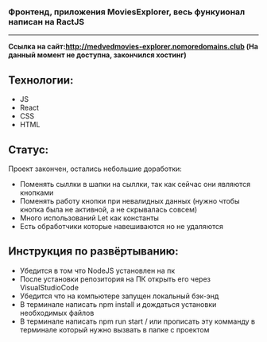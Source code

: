 ### Фронтенд, приложения MoviesExplorer, весь функуионал написан на RactJS 
* * * * *  
**Ссылка на сайт:http://medvedmovies-explorer.nomoredomains.club (На данный момент не доступна, закончился хостинг)**
## Технологии:
- JS
- React
- CSS
- HTML
## Статус:
Проект закончен, остались небольшие доработки:
-  Поменять сыллки в шапки на сыллки, так как сейчас они являются кнопками
-  Поменять работу кнопки при невалидных данных (нужно чтобы кнопка была не активной, а не скрывалась совсем)
-  Много использований Let как константы
-  Есть обработчики которые навешиваются но не удаляются
## Инструкция по развёртыванию:
- Убедится в том что NodeJS установлен на пк
- После установки репозитория на ПК открыть его через VisualStudioCode
- Убедится что на компьютере запущен локальный бэк-энд
- В терминале написать npm install и дождаться установки необходимых файлов
- В терминале написать npm run start / или прописать эту комманду в терминале который нужно вызвать в папке с проектом
